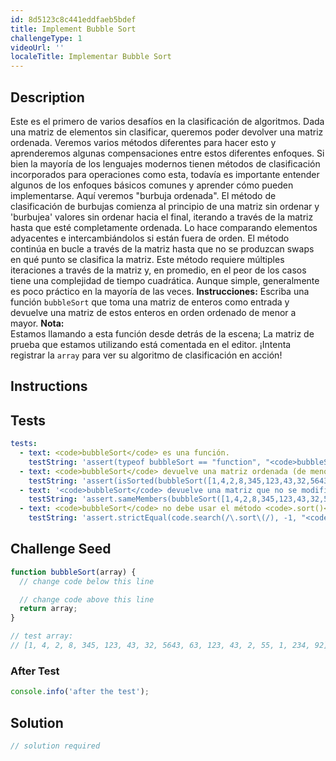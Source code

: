 ```yaml
---
id: 8d5123c8c441eddfaeb5bdef
title: Implement Bubble Sort
challengeType: 1
videoUrl: ''
localeTitle: Implementar Bubble Sort
---
```


## Description
<section id="description"> Este es el primero de varios desafíos en la clasificación de algoritmos. Dada una matriz de elementos sin clasificar, queremos poder devolver una matriz ordenada. Veremos varios métodos diferentes para hacer esto y aprenderemos algunas compensaciones entre estos diferentes enfoques. Si bien la mayoría de los lenguajes modernos tienen métodos de clasificación incorporados para operaciones como esta, todavía es importante entender algunos de los enfoques básicos comunes y aprender cómo pueden implementarse. Aquí veremos "burbuja ordenada". El método de clasificación de burbujas comienza al principio de una matriz sin ordenar y &#39;burbujea&#39; valores sin ordenar hacia el final, iterando a través de la matriz hasta que esté completamente ordenada. Lo hace comparando elementos adyacentes e intercambiándolos si están fuera de orden. El método continúa en bucle a través de la matriz hasta que no se produzcan swaps en qué punto se clasifica la matriz. Este método requiere múltiples iteraciones a través de la matriz y, en promedio, en el peor de los casos tiene una complejidad de tiempo cuadrática. Aunque simple, generalmente es poco práctico en la mayoría de las veces. <strong>Instrucciones:</strong> Escriba una función <code>bubbleSort</code> que toma una matriz de enteros como entrada y devuelve una matriz de estos enteros en orden ordenado de menor a mayor. <strong>Nota:</strong> <br> Estamos llamando a esta función desde detrás de la escena; La matriz de prueba que estamos utilizando está comentada en el editor. ¡Intenta registrar la <code>array</code> para ver su algoritmo de clasificación en acción! </section>

## Instructions
<section id="instructions">
</section>

## Tests
<section id='tests'>

```yml
tests:
  - text: <code>bubbleSort</code> es una función.
    testString: 'assert(typeof bubbleSort == "function", "<code>bubbleSort</code> is a function.");'
  - text: <code>bubbleSort</code> devuelve una matriz ordenada (de menor a mayor).
    testString: 'assert(isSorted(bubbleSort([1,4,2,8,345,123,43,32,5643,63,123,43,2,55,1,234,92])), "<code>bubbleSort</code> returns a sorted array (least to greatest).");'
  - text: '<code>bubbleSort</code> devuelve una matriz que no se modifica, excepto para el orden.'
    testString: 'assert.sameMembers(bubbleSort([1,4,2,8,345,123,43,32,5643,63,123,43,2,55,1,234,92]), [1,4,2,8,345,123,43,32,5643,63,123,43,2,55,1,234,92], "<code>bubbleSort</code> returns an array that is unchanged except for order.");'
  - text: <code>bubbleSort</code> no debe usar el método <code>.sort()</code> .
    testString: 'assert.strictEqual(code.search(/\.sort\(/), -1, "<code>bubbleSort</code> should not use the built-in <code>.sort()</code> method.");'

```

</section>

## Challenge Seed
<section id='challengeSeed'>

<div id='js-seed'>

```js
function bubbleSort(array) {
  // change code below this line

  // change code above this line
  return array;
}

// test array:
// [1, 4, 2, 8, 345, 123, 43, 32, 5643, 63, 123, 43, 2, 55, 1, 234, 92]

```

</div>


### After Test
<div id='js-teardown'>

```js
console.info('after the test');
```

</div>

</section>

## Solution
<section id='solution'>

```js
// solution required
```
</section>
